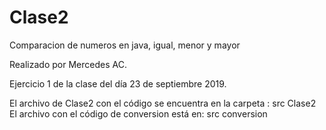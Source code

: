 # Clase2
Comparacion de numeros en java, igual, menor y mayor

Realizado por Mercedes AC.

Ejercicio 1 de la clase del día 23 de septiembre 2019.

El archivo de Clase2 con el código se encuentra en la carpeta :
    src
    Clase2
El archivo con el código de conversion está en:
        src
        conversion
